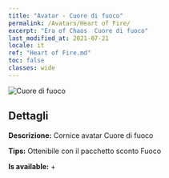 ```yaml
---
title: "Avatar - Cuore di fuoco"
permalink: /Avatars/Heart of Fire/
excerpt: "Era of Chaos  Cuore di fuoco"
last_modified_at: 2021-07-21
locale: it
ref: "Heart of Fire.md"
toc: false
classes: wide
---
```

 ![Cuore di fuoco](/images/a/avatarFrame_23.png)

## Dettagli

 **Descrizione:** Cornice avatar Cuore di fuoco 

 **Tips:** Ottenibile con il pacchetto sconto Fuoco 

 **Is available:**  + 

